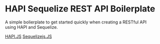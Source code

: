 HAPI Sequelize REST API Boilerplate
===================================

A simple bolierplate to get started quickly when creating a RESTful API using HAPI and Sequelize.

[HAPI.JS](http://hapijs.com)
[Sequelizejs.JS](http://sequelizejs.com)
